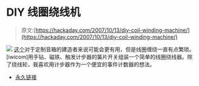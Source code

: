 # DIY 线圈绕线机

> 原文:[https://hackaday.com/2007/10/13/diy-coil-winding-machine/](https://hackaday.com/2007/10/13/diy-coil-winding-machine/)

![](../Images/7ebd1f4a8b7406997774fa571ddf887a.png)
[这个](http://www.instructables.com/id/DIY-Hand-Driller-Coil-Winding-Machine-with-Digital/?ALLSTEPS)对于定制音箱的建造者来说可能会更有用，但是线圈缠绕一直有点繁琐。[iwicom]用手钻、磁铁、触发计步器的簧片开关组装一个简单的线圈绕线器。除了绕线轮，我喜欢用计步器作为一个便宜的事件计数器的想法。

*   [永久链接](http://www.instructables.com/id/DIY-Hand-Driller-Coil-Winding-Machine-with-Digital/?ALLSTEPS)